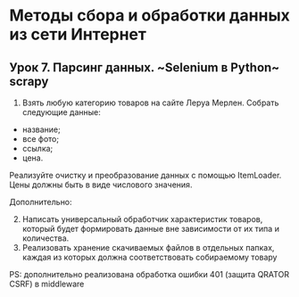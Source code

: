 # Методы сбора и обработки данных из сети Интернет
## Урок 7. Парсинг данных. ~Selenium в Python~ scrapy
1) Взять любую категорию товаров на сайте Леруа Мерлен. Собрать следующие данные:

* название;
* все фото;
* ссылка;
* цена.

Реализуйте очистку и преобразование данных с помощью ItemLoader. Цены должны быть в виде числового значения.

Дополнительно:

2) Написать универсальный обработчик характеристик товаров, который будет формировать данные вне зависимости от их типа и количества.
3) Реализовать хранение скачиваемых файлов в отдельных папках, каждая из которых должна соответствовать собираемому товару

PS: дополнительно реализована обработка ошибки 401 (защита QRATOR CSRF) в middleware
